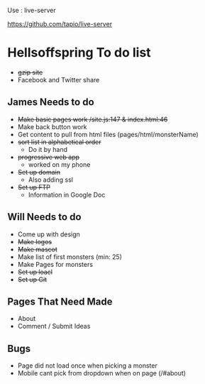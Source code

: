 Use : live-server

https://github.com/tapio/live-server


# Hellsoffspring To do list  
* ~~gzip site~~
* Facebook and Twitter share 

## James Needs to do 
* ~~Make basic pages work /site.js:147 & index.html:46~~
* Make back button work 
* Get content to pull from html files (pages/html/monsterName)
* ~~sort list in alphabetical order~~
	* Do it by hand 
* ~~progressive web app~~ 
	* worked on my phone 
* ~~Set up domain~~
	* Also adding ssl
* ~~Set up FTP~~
	* Information in Google Doc

## Will Needs to do 
* Come up with design 
* ~~Make logos~~
* ~~Make mascot~~
* Make list of first monsters (min: 25)
* Make Pages for monsters 
* ~~Set up loacl~~
* ~~Set up Git~~

## Pages That Need Made 
* About 
* Comment / Submit Ideas 

## Bugs 
* Page did not load once when picking a monster 
* Mobile cant pick from dropdown when on page (/#about)
